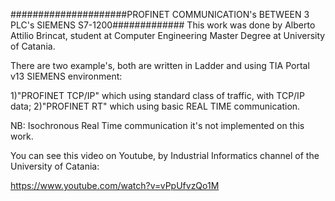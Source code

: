 #####################PROFINET COMMUNICATION's BETWEEN 3 PLC's SIEMENS S7-1200#############
This work was done by Alberto Attilio Brincat, student at Computer Engineering Master Degree at University of Catania.

There are two example's, both are written in Ladder and using TIA Portal v13 SIEMENS environment:

1)"PROFINET TCP/IP" which using standard class of traffic, with TCP/IP data;
2)"PROFINET RT" which using basic REAL TIME communication.

NB: Isochronous Real Time communication it's not implemented on this work.

You can see this video on Youtube, by Industrial Informatics channel of the University of Catania:

https://www.youtube.com/watch?v=vPpUfvzQo1M
